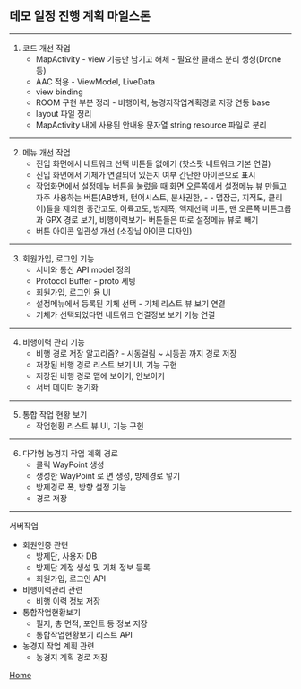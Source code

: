 
## 데모 일정 진행 계획 마일스톤

----------------------------------------------------------------------------------------------
1. 코드 개선 작업
	- MapActivity - view  기능만 남기고 해체 - 필요한 클래스 분리 생성(Drone 등)
	- AAC 적용 - ViewModel, LiveData
	- view binding
	- ROOM 구현 부분 정리 - 비행이력, 농경지작업계획경로 저장 연동 base
	- layout 파일 정리
	- MapActivity 내에 사용된 안내용 문자열 string resource 파일로 분리
	

----------------------------------------------------------------------------------------------
2. 메뉴 개선 작업
	- 진입 화면에서 네트워크 선택 버튼들 없애기 (핫스팟 네트워크 기본 연결)
	- 진입 화면에서 기체가 연결되어 있는지 여부 간단한 아이콘으로 표시
	- 작업화면에서 설정메뉴 버튼을 눌렀을 때 화면 오른쪽에서 설정메뉴 뷰 만들고 자주 사용하는 버튼(AB방제, 턴어시스트, 분사권한, -  - 맵잠금, 지적도, 클리어)들을 제외한 중간고도, 이륙고도, 방제폭, 액제선택 버튼, 맨 오른쪽 버튼그룹과 GPX 경로 보기, 비행이력보기-  버튼들은 따로 설정메뉴 뷰로 빼기
	- 버튼 아이콘 일관성 개선 (소장님 아이콘 디자인)


----------------------------------------------------------------------------------------------
3. 회원가입, 로그인 기능
	- 서버와 통신 API model 정의
	- Protocol Buffer - proto 세팅
	- 회원가입, 로그인 용 UI
	- 설정메뉴에서 등록된 기체 선택 - 기체 리스트 뷰 보기 연결
	- 기체가 선택되었다면 네트워크 연결정보 보기 기능 연결


----------------------------------------------------------------------------------------------
4. 비행이력 관리 기능
	- 비행 경로 저장 알고리즘? - 시동걸림 ~ 시동끔 까지 경로 저장
	- 저장된 비행 경로 리스트 보기 UI, 기능 구현
	- 저장된 비행 경로 맵에 보이기, 안보이기
	- 서버 데이터 동기화


----------------------------------------------------------------------------------------------
5. 통합 작업 현황 보기
	- 작업현황 리스트 뷰 UI, 기능 구현


----------------------------------------------------------------------------------------------
6. 다각형 농경지 작업 계획 경로
	- 클릭 WayPoint 생성
	- 생성한 WayPoint 로 면 생성, 방제경로 넣기
	- 방제경로 폭, 방향 설정 기능
	- 경로 저장


----------------------------------------------------------------------------------------------
서버작업  
* 회원인증 관련
	- 방제단, 사용자 DB
	- 방제단 계정 생성 및 기체 정보 등록
	- 회원가입, 로그인 API
* 비행이력관리 관련
	- 비행 이력 정보 저장
* 통합작업현황보기
	- 필지, 총 면적, 포인트 등 정보 저장
	- 통합작업현황보기 리스트 API
* 농경지 작업 계획 관련
	- 농경지 계획 경로 저장


[Home](README.md)